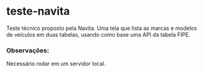 # teste-navita
Teste técnico proposto pela Navita. Uma tela que lista as marcas e modelos de veículos em duas tabelas, usando como base uma API da tabela FIPE.

### Observações:
Necessário rodar em um servidor local.
